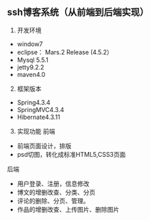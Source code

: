 ﻿## ssh博客系统（从前端到后端实现）
1. 开发环境
 * window7
 * eclipse： Mars.2 Release (4.5.2）
 * Mysql 5.5.1
 * jetty9.2.2
 * maven4.0

2. 框架版本
* Spring4.3.4
* SpringMVC4.3.4
* Hibernate4.3.11

3. 实现功能
前端
* 前端页面设计，排版
* psd切图，转化成标准HTML5,CSS3页面

后端
* 用户登录、注册，信息修改
* 博文的增删改查、分类、分页
* 评论的删除、分页、管理。
* 作品的增删改查、上传图片、删除图片

